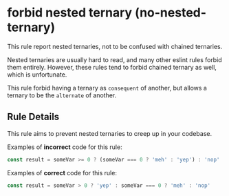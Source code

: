 # forbid nested ternary (no-nested-ternary)

This rule report nested ternaries, not to be confused with chained ternaries.

Nested ternaries are usually hard to read, and many other eslint rules forbid them entirely.
However, these rules tend to forbid chained ternary as well, which is unfortunate.

This rule forbid having a ternary as `consequent` of another, but allows a ternary to be the `alternate` of another.

## Rule Details

This rule aims to prevent nested ternaries to creep up in your codebase.

Examples of **incorrect** code for this rule:

```js
const result = someVar >= 0 ? (someVar === 0 ? 'meh' : 'yep') : 'nop'
```

Examples of **correct** code for this rule:

```js
const result = someVar > 0 ? 'yep' : someVar === 0 ? 'meh' : 'nop'
```
